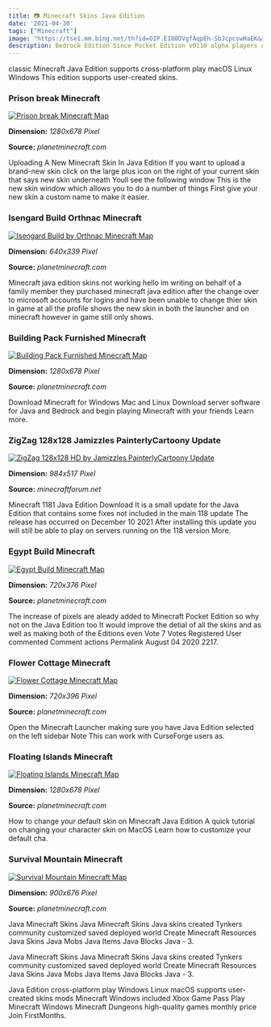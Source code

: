 ```yaml
---
title: 📷 Minecraft Skins Java Edition
date: '2021-04-30'
tags: ["Minecraft"]
image: "https://tse1.mm.bing.net/th?id=OIP.E180DVgfAqpEh-SbJcpcswHaEK&amp;pid=15.1"
description: Bedrock Edition Since Pocket Edition v0110 alpha players can choose one of the two default skins either Steve or Alex and can apply their own custom skinUses
---
```




classic Minecraft Java Edition supports cross-platform play macOS Linux Windows This edition supports user-created skins.



### Prison break Minecraft 

[![Prison break Minecraft Map](https://static.planetminecraft.com/files/resource_media/screenshot/1423/2014-06-05_222620_lrg.jpg)](https://static.planetminecraft.com/files/resource_media/screenshot/1423/2014-06-05_222620_lrg.jpg)


**Dimension:** _1280x678 Pixel_ 

**Source:** _planetminecraft.com_ 


Uploading A New Minecraft Skin In Java Edition If you want to upload a brand-new skin click on the large plus icon on the right of your current skin that says new skin underneath Youll see the following window This is the new skin window which allows you to do a number of things First give your new skin a custom name to make it easier.


### Isengard Build Orthnac Minecraft 

[![Isengard Build by Orthnac Minecraft Map](https://static.planetminecraft.com/files/resource_media/screenshot/1401/2014-01-04_084309_6929198_6932171.jpg)](https://static.planetminecraft.com/files/resource_media/screenshot/1401/2014-01-04_084309_6929198_6932171.jpg)


**Dimension:** _640x339 Pixel_ 

**Source:** _planetminecraft.com_ 


Minecraft java edition skins not working hello im writing on behalf of a family member they purchased minecraft java edition after the change over to microsoft accounts for logins and have been unable to change thier skin in game at all the profile shows the new skin in both the launcher and on minecraft however in game still only shows.


### Building Pack Furnished Minecraft 

[![Building Pack Furnished Minecraft Map](https://static.planetminecraft.com/files/resource_media/screenshot/1444/2014-11-02_0929388292947_lrg.jpg)](https://static.planetminecraft.com/files/resource_media/screenshot/1444/2014-11-02_0929388292947_lrg.jpg)


**Dimension:** _1280x678 Pixel_ 

**Source:** _planetminecraft.com_ 


Download Minecraft for Windows Mac and Linux Download server software for Java and Bedrock and begin playing Minecraft with your friends Learn more.


### ZigZag 128x128 Jamizzles PainterlyCartoony Update 

[![ZigZag 128x128 HD by Jamizzles PainterlyCartoony Update ](https://www.jmckiernan.com/wp-content/gallery/screenshots/xenologuesscreenshot.jpg)](https://www.jmckiernan.com/wp-content/gallery/screenshots/xenologuesscreenshot.jpg)


**Dimension:** _984x517 Pixel_ 

**Source:** _minecraftforum.net_ 


Minecraft 1181 Java Edition Download It is a small update for the Java Edition that contains some fixes not included in the main 118 update The release has occurred on December 10 2021 After installing this update you will still be able to play on servers running on the 118 version More.


### Egypt Build Minecraft 

[![Egypt Build Minecraft Map](https://static.planetminecraft.com/files/resource_media/screenshot/1612/2016-03-22_19483110001401.png)](https://static.planetminecraft.com/files/resource_media/screenshot/1612/2016-03-22_19483110001401.png)


**Dimension:** _720x376 Pixel_ 

**Source:** _planetminecraft.com_ 


The increase of pixels are aleady added to Minecraft Pocket Edition so why not on the Java Edition too It would improve the detial of all the skins and as well as making both of the Editions even Vote 7 Votes Registered User commented Comment actions Permalink August 04 2020 2217.


### Flower Cottage Minecraft 

[![Flower Cottage Minecraft Map](https://static.planetminecraft.com/files/image/minecraft/project/2020/288/13109174-flower_l.jpg)](https://static.planetminecraft.com/files/image/minecraft/project/2020/288/13109174-flower_l.jpg)


**Dimension:** _720x396 Pixel_ 

**Source:** _planetminecraft.com_ 


Open the Minecraft Launcher making sure you have Java Edition selected on the left sidebar Note This can work with CurseForge users as.


### Floating Islands Minecraft 

[![Floating Islands Minecraft Map](https://static.planetminecraft.com/files/resource_media/screenshot/1218/2012-05-04_184944_2172547.jpg)](https://static.planetminecraft.com/files/resource_media/screenshot/1218/2012-05-04_184944_2172547.jpg)


**Dimension:** _1280x678 Pixel_ 

**Source:** _planetminecraft.com_ 


How to change your default skin on Minecraft Java Edition A quick tutorial on changing your character skin on MacOS Learn how to customize your default cha.


### Survival Mountain Minecraft 

[![Survival Mountain Minecraft Map](https://static.planetminecraft.com/files/resource_media/screenshot/1216/__montain_survival_2_0___by_snowytheleafeon-d4vevx1_2035896.jpg)](https://static.planetminecraft.com/files/resource_media/screenshot/1216/__montain_survival_2_0___by_snowytheleafeon-d4vevx1_2035896.jpg)


**Dimension:** _900x676 Pixel_ 

**Source:** _planetminecraft.com_ 



Java Minecraft Skins Java Minecraft Skins Java skins created Tynkers community customized saved deployed world Create Minecraft Resources Java Skins Java Mobs Java Items Java Blocks Java - 3.


Java Minecraft Skins Java Minecraft Skins Java skins created Tynkers community customized saved deployed world Create Minecraft Resources Java Skins Java Mobs Java Items Java Blocks Java - 3.


Java Edition cross-platform play Windows Linux macOS supports user-created skins mods Minecraft Windows included Xbox Game Pass Play Minecraft Windows Minecraft Dungeons high-quality games monthly price Join FirstMonths.




